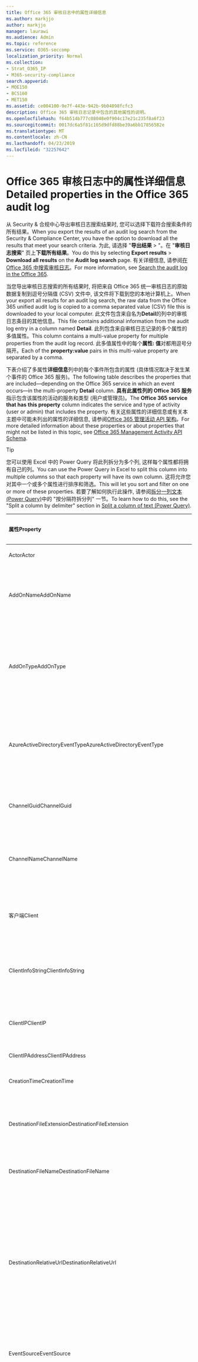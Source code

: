 ```yaml
---
title: Office 365 审核日志中的属性详细信息
ms.author: markjjo
author: markjjo
manager: laurawi
ms.audience: Admin
ms.topic: reference
ms.service: O365-seccomp
localization_priority: Normal
ms.collection:
- Strat_O365_IP
- M365-security-compliance
search.appverid:
- MOE150
- BCS160
- MET150
ms.assetid: ce004100-9e7f-443e-942b-9b04098fcfc3
description: Office 365 审核日志记录中包含的其他属性的说明。
ms.openlocfilehash: f64b514b777c08048e0f904c17e21c235f8a6f23
ms.sourcegitcommit: 0017dc6a5f81c165d9dfd88be39a6bb17856582e
ms.translationtype: MT
ms.contentlocale: zh-CN
ms.lasthandoff: 04/23/2019
ms.locfileid: "32257642"
---
```

# <a name="detailed-properties-in-the-office-365-audit-log"></a><span data-ttu-id="9922e-103">Office 365 审核日志中的属性详细信息</span><span class="sxs-lookup"><span data-stu-id="9922e-103">Detailed properties in the Office 365 audit log</span></span>

<span data-ttu-id="9922e-104">从 Security & 合规中心导出审核日志搜索结果时, 您可以选择下载符合搜索条件的所有结果。</span><span class="sxs-lookup"><span data-stu-id="9922e-104">When you export the results of an audit log search from the Security & Compliance Center, you have the option to download all the results that meet your search criteria.</span></span> <span data-ttu-id="9922e-105">为此, 请选择 "**导出结果** \> "。在 "**审核日志搜索**" 页上**下载所有结果**。</span><span class="sxs-lookup"><span data-stu-id="9922e-105">You do this by selecting **Export results** \> **Download all results** on the **Audit log search** page.</span></span> <span data-ttu-id="9922e-106">有关详细信息, 请参阅[在 Office 365 中搜索审核日志](search-the-audit-log-in-security-and-compliance.md)。</span><span class="sxs-lookup"><span data-stu-id="9922e-106">For more information, see [Search the audit log in the Office 365](search-the-audit-log-in-security-and-compliance.md).</span></span>
  
 <span data-ttu-id="9922e-107">当您导出审核日志搜索的所有结果时, 将把来自 Office 365 统一审核日志的原始数据复制到逗号分隔值 (CSV) 文件中, 该文件将下载到您的本地计算机上。</span><span class="sxs-lookup"><span data-stu-id="9922e-107">When your export all results for an audit log search, the raw data from the Office 365 unified audit log is copied to a comma separated value (CSV) file this is downloaded to your local computer.</span></span> <span data-ttu-id="9922e-108">此文件包含来自名为**Detail**的列中的审核日志条目的其他信息。</span><span class="sxs-lookup"><span data-stu-id="9922e-108">This file contains additional information from the audit log entry in a column named **Detail**.</span></span> <span data-ttu-id="9922e-109">此列包含来自审核日志记录的多个属性的多值属性。</span><span class="sxs-lookup"><span data-stu-id="9922e-109">This column contains a multi-value property for multiple properties from the audit log record.</span></span> <span data-ttu-id="9922e-110">此多值属性中的每个**属性: 值**对都用逗号分隔开。</span><span class="sxs-lookup"><span data-stu-id="9922e-110">Each of the **property:value** pairs in this multi-value property are separated by a comma.</span></span> 
  
<span data-ttu-id="9922e-111">下表介绍了多属性**详细信息**列中的每个事件所包含的属性 (具体情况取决于发生某个事件的 Office 365 服务)。</span><span class="sxs-lookup"><span data-stu-id="9922e-111">The following table describes the properties that are included—depending on the Office 365 service in which an event occurs—in the multi-property **Detail** column.</span></span> <span data-ttu-id="9922e-112">**具有此属性列的 Office 365 服务**指示包含该属性的活动的服务和类型 (用户或管理员)。</span><span class="sxs-lookup"><span data-stu-id="9922e-112">The **Office 365 service that has this property** column indicates the service and type of activity (user or admin) that includes the property.</span></span> <span data-ttu-id="9922e-113">有关这些属性的详细信息或有关本主题中可能未列出的属性的详细信息, 请参阅[Office 365 管理活动 API 架构](https://go.microsoft.com/fwlink/p/?LinkId=717993)。</span><span class="sxs-lookup"><span data-stu-id="9922e-113">For more detailed information about these properties or about properties that might not be listed in this topic, see [Office 365 Management Activity API Schema](https://go.microsoft.com/fwlink/p/?LinkId=717993).</span></span>
  
> [!TIP]
> <span data-ttu-id="9922e-114">您可以使用 Excel 中的 Power Query 将此列拆分为多个列, 这样每个属性都将拥有自己的列。</span><span class="sxs-lookup"><span data-stu-id="9922e-114">You can use the Power Query in Excel to split this column into multiple columns so that each property will have its own column.</span></span> <span data-ttu-id="9922e-115">这将允许您对其中一个或多个属性进行排序和筛选。</span><span class="sxs-lookup"><span data-stu-id="9922e-115">This will let you sort and filter on one or more of these properties.</span></span> <span data-ttu-id="9922e-116">若要了解如何执行此操作, 请参阅[拆分一列文本 (Power Query)](https://support.office.com/article/5282d425-6dd0-46ca-95bf-8e0da9539662)中的 "按分隔符拆分列" 一节。</span><span class="sxs-lookup"><span data-stu-id="9922e-116">To learn how to do this, see the "Split a column by delimiter" section in [Split a column of text (Power Query)](https://support.office.com/article/5282d425-6dd0-46ca-95bf-8e0da9539662).</span></span> 
  
|<span data-ttu-id="9922e-117">**属性**</span><span class="sxs-lookup"><span data-stu-id="9922e-117">**Property**</span></span>|<span data-ttu-id="9922e-118">**说明**</span><span class="sxs-lookup"><span data-stu-id="9922e-118">**Description**</span></span>|<span data-ttu-id="9922e-119">**具有此属性的 Office 365 服务**</span><span class="sxs-lookup"><span data-stu-id="9922e-119">**Office 365 service that has this property**</span></span>|
|:-----|:-----|:-----|
|<span data-ttu-id="9922e-120">Actor</span><span class="sxs-lookup"><span data-stu-id="9922e-120">Actor</span></span>|<span data-ttu-id="9922e-121">执行操作的用户或服务帐户。</span><span class="sxs-lookup"><span data-stu-id="9922e-121">The user or service account that performed the action.</span></span>|<span data-ttu-id="9922e-122">Azure Active Directory</span><span class="sxs-lookup"><span data-stu-id="9922e-122">Azure Active Directory</span></span>|
|<span data-ttu-id="9922e-123">AddOnName</span><span class="sxs-lookup"><span data-stu-id="9922e-123">AddOnName</span></span>|<span data-ttu-id="9922e-124">在团队中添加、删除或更新的加载项的名称。</span><span class="sxs-lookup"><span data-stu-id="9922e-124">The name of an add-on that was added, removed, or updated in a team.</span></span> <span data-ttu-id="9922e-125">Microsoft 团队中的加载项类型为 bot、连接器或选项卡。</span><span class="sxs-lookup"><span data-stu-id="9922e-125">The type of add-ons in Microsoft Teams are a bot, a connector, or a tab.</span></span>|<span data-ttu-id="9922e-126">Microsoft Teams</span><span class="sxs-lookup"><span data-stu-id="9922e-126">Microsoft Teams</span></span>|
|<span data-ttu-id="9922e-127">AddOnType</span><span class="sxs-lookup"><span data-stu-id="9922e-127">AddOnType</span></span>|<span data-ttu-id="9922e-128">在团队中添加、删除或更新的加载项的类型。</span><span class="sxs-lookup"><span data-stu-id="9922e-128">The type of an add-on that was added, removed, or updated in a team.</span></span> <span data-ttu-id="9922e-129">以下值指示加载项的类型。</span><span class="sxs-lookup"><span data-stu-id="9922e-129">The following values indicate the type of add-on.</span></span>  <br/> <span data-ttu-id="9922e-130">**1** -表示机器人。</span><span class="sxs-lookup"><span data-stu-id="9922e-130">**1** - Indicates a bot.</span></span><br/> <span data-ttu-id="9922e-131">**2** -指示连接器。</span><span class="sxs-lookup"><span data-stu-id="9922e-131">**2** - Indicates a connector.</span></span><br/> <span data-ttu-id="9922e-132">**3** -指示一个选项卡。</span><span class="sxs-lookup"><span data-stu-id="9922e-132">**3** - Indicates a tab.</span></span>|<span data-ttu-id="9922e-133">Microsoft Teams</span><span class="sxs-lookup"><span data-stu-id="9922e-133">Microsoft Teams</span></span>|
|<span data-ttu-id="9922e-134">AzureActiveDirectoryEventType</span><span class="sxs-lookup"><span data-stu-id="9922e-134">AzureActiveDirectoryEventType</span></span>|<span data-ttu-id="9922e-135">Azure Active Directory 事件的类型。</span><span class="sxs-lookup"><span data-stu-id="9922e-135">The type of Azure Active Directory event.</span></span> <span data-ttu-id="9922e-136">以下值指示事件的类型。</span><span class="sxs-lookup"><span data-stu-id="9922e-136">The following values indicate the type of event.</span></span>  <br/> <span data-ttu-id="9922e-137">**0** -指示帐户登录事件。</span><span class="sxs-lookup"><span data-stu-id="9922e-137">**0** - Indicates an account login event.</span></span><br/> <span data-ttu-id="9922e-138">**1** -指示 Azure 应用程序安全事件。</span><span class="sxs-lookup"><span data-stu-id="9922e-138">**1** - Indicates an Azure application security event.</span></span>|<span data-ttu-id="9922e-139">Azure Active Directory</span><span class="sxs-lookup"><span data-stu-id="9922e-139">Azure Active Directory</span></span>|
|<span data-ttu-id="9922e-140">ChannelGuid</span><span class="sxs-lookup"><span data-stu-id="9922e-140">ChannelGuid</span></span>|<span data-ttu-id="9922e-141">Microsoft 团队频道的 ID。</span><span class="sxs-lookup"><span data-stu-id="9922e-141">The ID of a Microsoft Teams channel.</span></span> <span data-ttu-id="9922e-142">通道所在的团队由**TeamName**和**TeamGuid**属性标识。</span><span class="sxs-lookup"><span data-stu-id="9922e-142">The team that the channel is located in is identified by the **TeamName** and **TeamGuid** properties.</span></span>|<span data-ttu-id="9922e-143">Microsoft Teams</span><span class="sxs-lookup"><span data-stu-id="9922e-143">Microsoft Teams</span></span>|
|<span data-ttu-id="9922e-144">ChannelName</span><span class="sxs-lookup"><span data-stu-id="9922e-144">ChannelName</span></span>|<span data-ttu-id="9922e-145">Microsoft 团队频道的名称。</span><span class="sxs-lookup"><span data-stu-id="9922e-145">The name of a Microsoft Teams channel.</span></span> <span data-ttu-id="9922e-146">通道所在的团队由**TeamName**和**TeamGuid**属性标识。</span><span class="sxs-lookup"><span data-stu-id="9922e-146">The team that the channel is located in is identified by the **TeamName** and **TeamGuid** properties.</span></span>|<span data-ttu-id="9922e-147">Microsoft Teams</span><span class="sxs-lookup"><span data-stu-id="9922e-147">Microsoft Teams</span></span>|
|<span data-ttu-id="9922e-148">客户端</span><span class="sxs-lookup"><span data-stu-id="9922e-148">Client</span></span>|<span data-ttu-id="9922e-149">用于登录事件的客户端设备、设备 OS 和设备浏览器 (例如, Nokia Lumia 920;Windows Phone 8;IE 移动 11)。</span><span class="sxs-lookup"><span data-stu-id="9922e-149">The client device, the device OS, and the device browser used for the login event (for example, Nokia Lumia 920; Windows Phone 8; IE Mobile 11).</span></span>|<span data-ttu-id="9922e-150">Azure Active Directory</span><span class="sxs-lookup"><span data-stu-id="9922e-150">Azure Active Directory</span></span>|
|<span data-ttu-id="9922e-151">ClientInfoString</span><span class="sxs-lookup"><span data-stu-id="9922e-151">ClientInfoString</span></span>|<span data-ttu-id="9922e-152">有关用于执行此操作的电子邮件客户端的信息, 例如浏览器版本、Outlook 版本和移动设备信息</span><span class="sxs-lookup"><span data-stu-id="9922e-152">Information about the email client that was used to perform the operation, such as a browser version, Outlook version, and mobile device information</span></span>|<span data-ttu-id="9922e-153">Exchange (邮箱活动)</span><span class="sxs-lookup"><span data-stu-id="9922e-153">Exchange (mailbox activity)</span></span>|
|<span data-ttu-id="9922e-154">ClientIP</span><span class="sxs-lookup"><span data-stu-id="9922e-154">ClientIP</span></span>|<span data-ttu-id="9922e-155">记录活动时使用的设备的 IP 地址。</span><span class="sxs-lookup"><span data-stu-id="9922e-155">The IP address of the device that was used when the activity was logged.</span></span> <span data-ttu-id="9922e-156">IP 地址显示为 IPv4 或 IPv6 地址格式。</span><span class="sxs-lookup"><span data-stu-id="9922e-156">The IP address is displayed in either an IPv4 or IPv6 address format.</span></span>|<span data-ttu-id="9922e-157">Exchange 和 Azure Active Directory</span><span class="sxs-lookup"><span data-stu-id="9922e-157">Exchange and Azure Active Directory</span></span>|
|<span data-ttu-id="9922e-158">ClientIPAddress</span><span class="sxs-lookup"><span data-stu-id="9922e-158">ClientIPAddress</span></span>|<span data-ttu-id="9922e-159">与 ClientIP 相同。</span><span class="sxs-lookup"><span data-stu-id="9922e-159">Same as ClientIP.</span></span>|<span data-ttu-id="9922e-160">SharePoint</span><span class="sxs-lookup"><span data-stu-id="9922e-160">SharePoint</span></span>|
|<span data-ttu-id="9922e-161">CreationTime</span><span class="sxs-lookup"><span data-stu-id="9922e-161">CreationTime</span></span>|<span data-ttu-id="9922e-162">用户执行活动时的协调世界时 (UTC) 日期和时间。</span><span class="sxs-lookup"><span data-stu-id="9922e-162">The date and time in Coordinated Universal Time (UTC) when the user performed the activity.</span></span>|<span data-ttu-id="9922e-163">全部</span><span class="sxs-lookup"><span data-stu-id="9922e-163">All</span></span>|
|<span data-ttu-id="9922e-164">DestinationFileExtension</span><span class="sxs-lookup"><span data-stu-id="9922e-164">DestinationFileExtension</span></span>|<span data-ttu-id="9922e-165">复制或移动的文件的文件扩展名。</span><span class="sxs-lookup"><span data-stu-id="9922e-165">The file extension of a file that is copied or moved.</span></span> <span data-ttu-id="9922e-166">仅对 FileCopied 和 FileMoved 用户活动显示此属性。</span><span class="sxs-lookup"><span data-stu-id="9922e-166">This property is displayed only for the FileCopied and FileMoved user activities.</span></span>|<span data-ttu-id="9922e-167">SharePoint</span><span class="sxs-lookup"><span data-stu-id="9922e-167">SharePoint</span></span>|
|<span data-ttu-id="9922e-168">DestinationFileName</span><span class="sxs-lookup"><span data-stu-id="9922e-168">DestinationFileName</span></span>|<span data-ttu-id="9922e-169">复制或移动文件的名称。</span><span class="sxs-lookup"><span data-stu-id="9922e-169">The name of the file is copied or moved.</span></span> <span data-ttu-id="9922e-170">仅对 FileCopied 和 FileMoved 操作显示此属性。</span><span class="sxs-lookup"><span data-stu-id="9922e-170">This property is displayed only for the FileCopied and FileMoved actions.</span></span>|<span data-ttu-id="9922e-171">SharePoint</span><span class="sxs-lookup"><span data-stu-id="9922e-171">SharePoint</span></span>|
|<span data-ttu-id="9922e-172">DestinationRelativeUrl</span><span class="sxs-lookup"><span data-stu-id="9922e-172">DestinationRelativeUrl</span></span>|<span data-ttu-id="9922e-173">在其中复制或移动文件的目标文件夹的 URL。</span><span class="sxs-lookup"><span data-stu-id="9922e-173">The URL of the destination folder where a file is copied or moved.</span></span> <span data-ttu-id="9922e-174">**SiteURL**、 **DestinationRelativeURL**和**destinationfilename 所**属性的值的组合与**ObjectID**属性的值相同, 后者是复制的文件的完整路径的名称。</span><span class="sxs-lookup"><span data-stu-id="9922e-174">The combination of the values for the **SiteURL**, the **DestinationRelativeURL**, and the **DestinationFileName** properties is the same as the value for the **ObjectID** property, which is the full path name for the file that was copied.</span></span> <span data-ttu-id="9922e-175">仅对 FileCopied 和 FileMoved 用户活动显示此属性。</span><span class="sxs-lookup"><span data-stu-id="9922e-175">This property is displayed only for the FileCopied and FileMoved user activities.</span></span>|<span data-ttu-id="9922e-176">SharePoint</span><span class="sxs-lookup"><span data-stu-id="9922e-176">SharePoint</span></span>|
|<span data-ttu-id="9922e-177">EventSource</span><span class="sxs-lookup"><span data-stu-id="9922e-177">EventSource</span></span>|<span data-ttu-id="9922e-178">识别在 SharePoint 中发生的事件。</span><span class="sxs-lookup"><span data-stu-id="9922e-178">Identifies that an event occurred in SharePoint.</span></span> <span data-ttu-id="9922e-179">可能的值为**SharePoint**和**ObjectModel**。</span><span class="sxs-lookup"><span data-stu-id="9922e-179">Possible values are **SharePoint** and **ObjectModel**.</span></span>|<span data-ttu-id="9922e-180">SharePoint</span><span class="sxs-lookup"><span data-stu-id="9922e-180">SharePoint</span></span>|
|<span data-ttu-id="9922e-181">ExternalAccess</span><span class="sxs-lookup"><span data-stu-id="9922e-181">ExternalAccess</span></span>|<span data-ttu-id="9922e-182">对于 Exchange 管理员活动, 指定是由组织中的用户、Microsoft 数据中心人员或数据中心服务帐户还是由委派的管理员运行 cmdlet。</span><span class="sxs-lookup"><span data-stu-id="9922e-182">For Exchange admin activity, specifies whether the cmdlet was run by a user in your organization, by Microsoft datacenter personnel or a datacenter service account, or by a delegated administrator.</span></span> <span data-ttu-id="9922e-183">值 **False** 表示 cmdlet 由组织中的某人运行。</span><span class="sxs-lookup"><span data-stu-id="9922e-183">The value **False** indicates that the cmdlet was run by someone in your organization.</span></span> <span data-ttu-id="9922e-184">值 **True** 表示 cmdlet 由数据中心人员、数据中心服务帐户或委托的管理员运行。</span><span class="sxs-lookup"><span data-stu-id="9922e-184">The value **True** indicates that the cmdlet was run by datacenter personnel, a datacenter service account, or a delegated administrator.</span></span>  <br/> <span data-ttu-id="9922e-185">对于 "Exchange 邮箱活动", 指定是否由组织外部的用户访问邮箱。</span><span class="sxs-lookup"><span data-stu-id="9922e-185">For Exchange mailbox activity, specifies whether a mailbox was accessed by a user outside your organization.</span></span>|<span data-ttu-id="9922e-186">Exchange</span><span class="sxs-lookup"><span data-stu-id="9922e-186">Exchange</span></span>|
|<span data-ttu-id="9922e-187">ExtendedProperties</span><span class="sxs-lookup"><span data-stu-id="9922e-187">ExtendedProperties</span></span>|<span data-ttu-id="9922e-188">Azure Active Directory 事件的扩展属性。</span><span class="sxs-lookup"><span data-stu-id="9922e-188">The extended properties for an the Azure Active Directory event.</span></span>|<span data-ttu-id="9922e-189">Azure Active Directory</span><span class="sxs-lookup"><span data-stu-id="9922e-189">Azure Active Directory</span></span>|
|<span data-ttu-id="9922e-190">ID</span><span class="sxs-lookup"><span data-stu-id="9922e-190">ID</span></span>|<span data-ttu-id="9922e-191">报告条目的 ID。</span><span class="sxs-lookup"><span data-stu-id="9922e-191">The ID of the report entry.</span></span> <span data-ttu-id="9922e-192">ID 唯一标识报告条目。</span><span class="sxs-lookup"><span data-stu-id="9922e-192">The ID uniquely identifies the report entry.</span></span>|<span data-ttu-id="9922e-193">全部</span><span class="sxs-lookup"><span data-stu-id="9922e-193">All</span></span>|
|<span data-ttu-id="9922e-194">InternalLogonType</span><span class="sxs-lookup"><span data-stu-id="9922e-194">InternalLogonType</span></span>|<span data-ttu-id="9922e-195">仅供内部使用。</span><span class="sxs-lookup"><span data-stu-id="9922e-195">Reserved for internal use.</span></span>|<span data-ttu-id="9922e-196">Exchange (邮箱活动)</span><span class="sxs-lookup"><span data-stu-id="9922e-196">Exchange (mailbox activity)</span></span>|
|<span data-ttu-id="9922e-197">ItemType</span><span class="sxs-lookup"><span data-stu-id="9922e-197">ItemType</span></span>|<span data-ttu-id="9922e-198">访问或修改的对象类型。</span><span class="sxs-lookup"><span data-stu-id="9922e-198">The type of object that was accessed or modified.</span></span> <span data-ttu-id="9922e-199">可能的值包括**文件**、**文件夹**、 **Web**、**网站**、**租户**和**DocumentLibrary**。</span><span class="sxs-lookup"><span data-stu-id="9922e-199">Possible values include **File**, **Folder**, **Web**, **Site**, **Tenant**, and **DocumentLibrary**.</span></span>|<span data-ttu-id="9922e-200">SharePoint</span><span class="sxs-lookup"><span data-stu-id="9922e-200">SharePoint</span></span>|
|<span data-ttu-id="9922e-201">LoginStatus</span><span class="sxs-lookup"><span data-stu-id="9922e-201">LoginStatus</span></span>|<span data-ttu-id="9922e-202">标识可能已发生的登录失败。</span><span class="sxs-lookup"><span data-stu-id="9922e-202">Identifies login failures that might have occurred.</span></span>|<span data-ttu-id="9922e-203">Azure Active Directory</span><span class="sxs-lookup"><span data-stu-id="9922e-203">Azure Active Directory</span></span>|
|<span data-ttu-id="9922e-204">LogonType</span><span class="sxs-lookup"><span data-stu-id="9922e-204">LogonType</span></span>|<span data-ttu-id="9922e-205">邮箱访问的类型。</span><span class="sxs-lookup"><span data-stu-id="9922e-205">The type of mailbox access.</span></span> <span data-ttu-id="9922e-206">以下值指示访问邮箱的用户的类型。</span><span class="sxs-lookup"><span data-stu-id="9922e-206">The following values indicate the type of user who accessed the mailbox.</span></span>  <br/><br/> <span data-ttu-id="9922e-207">**0** -指示邮箱所有者。</span><span class="sxs-lookup"><span data-stu-id="9922e-207">**0** - Indicates a mailbox owner.</span></span><br/> <span data-ttu-id="9922e-208">**1** -指示管理员。</span><span class="sxs-lookup"><span data-stu-id="9922e-208">**1** - Indicates an administrator.</span></span><br/> <span data-ttu-id="9922e-209">**2** -指示一个代理。</span><span class="sxs-lookup"><span data-stu-id="9922e-209">**2** - Indicates a delegate.</span></span> <br/><span data-ttu-id="9922e-210">**3** -指示 Microsoft 数据中心中的传输服务。</span><span class="sxs-lookup"><span data-stu-id="9922e-210">**3** - Indicates the transport service in the Microsoft datacenter.</span></span><br/> <span data-ttu-id="9922e-211">**4** -表示 Microsoft 数据中心中的服务帐户。</span><span class="sxs-lookup"><span data-stu-id="9922e-211">**4** - Indicates a   service account in the Microsoft datacenter.</span></span> <br/><span data-ttu-id="9922e-212">**6** -表示委派管理员。</span><span class="sxs-lookup"><span data-stu-id="9922e-212">**6** - Indicates a delegated administrator.</span></span>|<span data-ttu-id="9922e-213">Exchange (邮箱活动)</span><span class="sxs-lookup"><span data-stu-id="9922e-213">Exchange (mailbox activity)</span></span>|
|<span data-ttu-id="9922e-214">MailboxGuid</span><span class="sxs-lookup"><span data-stu-id="9922e-214">MailboxGuid</span></span>|<span data-ttu-id="9922e-215">访问邮箱的 Exchange GUID。</span><span class="sxs-lookup"><span data-stu-id="9922e-215">The Exchange GUID of the mailbox that was accessed.</span></span>|<span data-ttu-id="9922e-216">Exchange (邮箱活动)</span><span class="sxs-lookup"><span data-stu-id="9922e-216">Exchange (mailbox activity)</span></span>|
|<span data-ttu-id="9922e-217">MailboxOwnerUPN</span><span class="sxs-lookup"><span data-stu-id="9922e-217">MailboxOwnerUPN</span></span>|<span data-ttu-id="9922e-218">拥有已访问邮箱的人员的电子邮件地址。</span><span class="sxs-lookup"><span data-stu-id="9922e-218">The email address of the person who owns the mailbox that was accessed.</span></span>|<span data-ttu-id="9922e-219">Exchange (邮箱活动)</span><span class="sxs-lookup"><span data-stu-id="9922e-219">Exchange (mailbox activity)</span></span>|
|<span data-ttu-id="9922e-220">Members</span><span class="sxs-lookup"><span data-stu-id="9922e-220">Members</span></span>|<span data-ttu-id="9922e-221">列出已在团队中添加或删除的用户。</span><span class="sxs-lookup"><span data-stu-id="9922e-221">Lists the users that have been added or removed from a team.</span></span> <span data-ttu-id="9922e-222">以下值表示分配给用户的角色类型。</span><span class="sxs-lookup"><span data-stu-id="9922e-222">The following values indicate the Role type assigned to the user.</span></span>  <br/><br/> <span data-ttu-id="9922e-223">**1** -指示所有者角色。</span><span class="sxs-lookup"><span data-stu-id="9922e-223">**1** - Indicates  the Owner role.</span></span><br/> <span data-ttu-id="9922e-224">**2** -指示成员角色。</span><span class="sxs-lookup"><span data-stu-id="9922e-224">**2** - Indicates the Member role.</span></span><br/> <span data-ttu-id="9922e-225">**3** -指示来宾角色。</span><span class="sxs-lookup"><span data-stu-id="9922e-225">**3** - Indicates the Guest role.</span></span> <br/><br/><span data-ttu-id="9922e-226">Members 属性还包括您的组织的名称和成员的电子邮件地址。</span><span class="sxs-lookup"><span data-stu-id="9922e-226">The Members property also includes the name of your organization, and the member's email address.</span></span>|<span data-ttu-id="9922e-227">Microsoft Teams</span><span class="sxs-lookup"><span data-stu-id="9922e-227">Microsoft Teams</span></span>|
|<span data-ttu-id="9922e-228">ModifiedProperties (Name、NewValue、OldValue)</span><span class="sxs-lookup"><span data-stu-id="9922e-228">ModifiedProperties (Name, NewValue, OldValue)</span></span>|<span data-ttu-id="9922e-229">属性包含在管理员事件中，例如将用户添加为网站或网站集管理组的成员。</span><span class="sxs-lookup"><span data-stu-id="9922e-229">The property is included for admin events, such as adding a user as a member of a site or a site collection admin group.</span></span> <span data-ttu-id="9922e-230">该属性包括已修改的属性的名称 (例如, 网站管理员组) 已修改属性的新值 (如添加为网站管理员的用户, 以及已修改对象的以前的值)。</span><span class="sxs-lookup"><span data-stu-id="9922e-230">The property includes the name of the property that was modified (for example, the Site Admin group) the new value of the modified property (such the user who was added as a site admin, and the previous value of the modified object.</span></span>|<span data-ttu-id="9922e-231">全部 (管理活动)</span><span class="sxs-lookup"><span data-stu-id="9922e-231">All (admin activity)</span></span>|
|<span data-ttu-id="9922e-232">ObjectID</span><span class="sxs-lookup"><span data-stu-id="9922e-232">ObjectID</span></span>|<span data-ttu-id="9922e-233">对于 Exchange 管理员审核日志，通过 cmdlet 修改的对象的名称。</span><span class="sxs-lookup"><span data-stu-id="9922e-233">For Exchange admin audit logging, the name of the object that was modified by the cmdlet.</span></span>  <br/> <span data-ttu-id="9922e-234">对于 SharePoint 活动, 是由用户访问的文件或文件夹的完整 URL 路径名称。</span><span class="sxs-lookup"><span data-stu-id="9922e-234">For SharePoint activity, the full URL path name of the file or folder accessed by a user.</span></span>  <br/> <span data-ttu-id="9922e-235">对于 Azure AD 活动, 为已修改的用户帐户的名称。</span><span class="sxs-lookup"><span data-stu-id="9922e-235">For Azure AD activity, the name of the user account that was modified.</span></span>|<span data-ttu-id="9922e-236">全部</span><span class="sxs-lookup"><span data-stu-id="9922e-236">All</span></span>|
|<span data-ttu-id="9922e-237">Operation</span><span class="sxs-lookup"><span data-stu-id="9922e-237">Operation</span></span>|<span data-ttu-id="9922e-238">用户或管理员活动的名称。</span><span class="sxs-lookup"><span data-stu-id="9922e-238">The name of the user or admin activity.</span></span> <span data-ttu-id="9922e-239">此属性的值对应于在 "**活动**" 下拉列表中选择的值。</span><span class="sxs-lookup"><span data-stu-id="9922e-239">The value of this property corresponds to the value that was selected in the **Activities** drop down list.</span></span> <span data-ttu-id="9922e-240">如果选择了 "**显示所有活动的结果**", 则报告将包含所有服务的所有用户和管理员活动的条目。</span><span class="sxs-lookup"><span data-stu-id="9922e-240">If **Show results for all activities** was selected, the report will included entries for all user and admin activities for all services.</span></span> <span data-ttu-id="9922e-241">有关在 office 365 审核日志中记录的操作/活动的说明, 请参阅在[office 365 中搜索审核日志](search-the-audit-log-in-security-and-compliance.md)中的**审核的活动**选项卡。</span><span class="sxs-lookup"><span data-stu-id="9922e-241">For a description of the operations/activities that are logged in the Office 365 audit log, see the **Audited activities** tab in [Search the audit log in the Office 365](search-the-audit-log-in-security-and-compliance.md).</span></span>  <br/> <span data-ttu-id="9922e-242">对于 Exchange 管理员活动，此属性标识已运行的 cmdlet 名称。</span><span class="sxs-lookup"><span data-stu-id="9922e-242">For Exchange admin activity, this property identifies the name of the cmdlet that was run.</span></span>|<span data-ttu-id="9922e-243">全部</span><span class="sxs-lookup"><span data-stu-id="9922e-243">All</span></span>|
|<span data-ttu-id="9922e-244">OrganizationID</span><span class="sxs-lookup"><span data-stu-id="9922e-244">OrganizationID</span></span>|<span data-ttu-id="9922e-245">Office 365 组织的 GUID。</span><span class="sxs-lookup"><span data-stu-id="9922e-245">The GUID for your Office 365 organization.</span></span>|<span data-ttu-id="9922e-246">全部</span><span class="sxs-lookup"><span data-stu-id="9922e-246">All</span></span>|
|<span data-ttu-id="9922e-247">Path</span><span class="sxs-lookup"><span data-stu-id="9922e-247">Path</span></span>|<span data-ttu-id="9922e-248">访问的邮件所在的邮箱文件夹的名称。</span><span class="sxs-lookup"><span data-stu-id="9922e-248">The name of the mailbox folder where the message that was accessed is located.</span></span> <span data-ttu-id="9922e-249">此属性还标识在其中创建或复制/移动邮件的文件夹。</span><span class="sxs-lookup"><span data-stu-id="9922e-249">This property also identifies the folder a where a message is created in or copied/moved to.</span></span>|<span data-ttu-id="9922e-250">Exchange (邮箱活动)</span><span class="sxs-lookup"><span data-stu-id="9922e-250">Exchange (mailbox activity)</span></span>|
|<span data-ttu-id="9922e-251">参数</span><span class="sxs-lookup"><span data-stu-id="9922e-251">Parameters</span></span>|<span data-ttu-id="9922e-252">对于 Exchange 管理员活动, 与在 Operation 属性中标识的 cmdlet 一起使用的所有参数的名称和值。</span><span class="sxs-lookup"><span data-stu-id="9922e-252">For Exchange admin activity, the name and value for all parameters that were used with the cmdlet that is identified in the Operation property.</span></span>|<span data-ttu-id="9922e-253">Exchange (管理员活动)</span><span class="sxs-lookup"><span data-stu-id="9922e-253">Exchange (admin activity)</span></span>|
|<span data-ttu-id="9922e-254">RecordType</span><span class="sxs-lookup"><span data-stu-id="9922e-254">RecordType</span></span>|<span data-ttu-id="9922e-255">记录指示的操作类型。</span><span class="sxs-lookup"><span data-stu-id="9922e-255">The type of operation indicated by the record.</span></span> <span data-ttu-id="9922e-256">以下值指示记录类型。</span><span class="sxs-lookup"><span data-stu-id="9922e-256">The following values indicate the record type.</span></span>  <br/><br/> <span data-ttu-id="9922e-257">**1** -指示 Exchange 管理员审核日志中的记录。</span><span class="sxs-lookup"><span data-stu-id="9922e-257">**1** - Indicates a record from the  Exchange  admin audit log.</span></span> <br/><span data-ttu-id="9922e-258">**2** -指示对 singled 邮箱项目执行的操作的 Exchange 邮箱审核日志中的记录。</span><span class="sxs-lookup"><span data-stu-id="9922e-258">**2** - Indicates a record from the  Exchange  mailbox audit log for an operation performed on a singled mailbox item.</span></span> <br/><span data-ttu-id="9922e-259">**3** -还指示 Exchange 邮箱审核日志中的记录。</span><span class="sxs-lookup"><span data-stu-id="9922e-259">**3** - Also indicates a record from the  Exchange  mailbox audit log.</span></span> <span data-ttu-id="9922e-260">此记录类型指示对源邮箱中的多个项目执行的操作 (例如, 将多个项目移动到 "已删除邮件" 文件夹或永久删除多个项目)。</span><span class="sxs-lookup"><span data-stu-id="9922e-260">This record type indicates the operation was performed on multiple items in the source mailbox (such as moving multiple items to the Deleted Items folder or permanently deleting multiple items).</span></span> <br/><span data-ttu-id="9922e-261">**4** -指示 SharePoint 中的网站管理员操作, 例如管理员或用户分配对网站的权限。</span><span class="sxs-lookup"><span data-stu-id="9922e-261">**4** - Indicates a site admin operation in SharePoint, such as an administrator or user assigning permissions to a site.</span></span> <br/><span data-ttu-id="9922e-262">**6** -指示 SharePoint 中与文件或文件夹相关的操作, 例如用户查看或修改文件。</span><span class="sxs-lookup"><span data-stu-id="9922e-262">**6** - Indicates a file or folder-related operation in SharePoint, such as a user viewing or modifying a file.</span></span> <br/><span data-ttu-id="9922e-263">**8** -指示在 Azure Active Directory 中执行的管理员操作。</span><span class="sxs-lookup"><span data-stu-id="9922e-263">**8** - Indicates an admin operation performed in Azure Active Directory.</span></span> <br/><span data-ttu-id="9922e-264">**9** -指示 Azure Active Directory 中的 OrgId 登录事件。</span><span class="sxs-lookup"><span data-stu-id="9922e-264">**9** - Indicates  OrgId logon events in Azure Active Directory.</span></span> <span data-ttu-id="9922e-265">此记录类型已被弃用。</span><span class="sxs-lookup"><span data-stu-id="9922e-265">This record type is being deprecated.</span></span> <br/><span data-ttu-id="9922e-266">**10** -指示由 Microsoft 人员在数据中心执行的安全 cmdlet 事件。</span><span class="sxs-lookup"><span data-stu-id="9922e-266">**10** - Indicates security cmdlet events that were performed by Microsoft personnel in the data center.</span></span> <br/><span data-ttu-id="9922e-267">**11** -指示 SharePoint 中的数据丢失保护 (DLP) 事件。</span><span class="sxs-lookup"><span data-stu-id="9922e-267">**11** - Indicates Data loss protection (DLP) events in SharePoint.</span></span><br/> <span data-ttu-id="9922e-268">**12** -指示 Sway 事件。</span><span class="sxs-lookup"><span data-stu-id="9922e-268">**12** - Indicates Sway events.</span></span> <br/><span data-ttu-id="9922e-269">**13** -当使用统一的 DLP 策略进行配置时, 指示 Exchange 中的 DLP 事件。</span><span class="sxs-lookup"><span data-stu-id="9922e-269">**13** - Indicates DLP events in Exchange, when configured with a unified a DLP policy.</span></span> <span data-ttu-id="9922e-270">不支持基于 Exchange 邮件流规则 (也称为传输规则) 的 DLP 事件。</span><span class="sxs-lookup"><span data-stu-id="9922e-270">DLP events based on Exchange mail flow rules (also known as transport rules) aren't supported.</span></span><br><span data-ttu-id="9922e-271">**14** -指示 SharePoint 中的共享事件。</span><span class="sxs-lookup"><span data-stu-id="9922e-271">**14** - Indicates sharing events in SharePoint.</span></span><br/> <span data-ttu-id="9922e-272">**15** -指示 Azure Active Directory 中的安全令牌服务 (STS) 登录事件。</span><span class="sxs-lookup"><span data-stu-id="9922e-272">**15** - Indicates Secure Token Service (STS) logon events in Azure Active Directory.</span></span> <br/><span data-ttu-id="9922e-273">**18** -表示安全 & 合规中心事件。</span><span class="sxs-lookup"><span data-stu-id="9922e-273">**18** - Indicates Security & Compliance Center events.</span></span> <br/><span data-ttu-id="9922e-274">**20** -指示 Power BI 事件。</span><span class="sxs-lookup"><span data-stu-id="9922e-274">**20** - Indicates Power BI events.</span></span> <br/><span data-ttu-id="9922e-275">**21**-指示 Dynamics 365 事件。</span><span class="sxs-lookup"><span data-stu-id="9922e-275">**21**- Indicates Dynamics 365 events.</span></span><br/><span data-ttu-id="9922e-276">**22** -指示 Yammer 事件。</span><span class="sxs-lookup"><span data-stu-id="9922e-276">**22** - Indicates Yammer events.</span></span> <br/><span data-ttu-id="9922e-277">**23** -指示 Skype for business 事件。</span><span class="sxs-lookup"><span data-stu-id="9922e-277">**23** - Indicates Skype for Business events.</span></span> <br/><span data-ttu-id="9922e-278">**24** -指示电子数据展示事件。</span><span class="sxs-lookup"><span data-stu-id="9922e-278">**24** - Indicates eDiscovery events.</span></span> <span data-ttu-id="9922e-279">此记录类型指示在安全与合规中心中运行内容搜索和管理电子数据展示事例所执行的活动。</span><span class="sxs-lookup"><span data-stu-id="9922e-279">This record type indicates activities that were performed by running content searches and managing eDiscovery cases in the security and compliance center.</span></span> <span data-ttu-id="9922e-280">有关详细信息, 请参阅[在 Office 365 审核日志中搜索电子数据展示活动](search-for-ediscovery-activities-in-the-audit-log.md)。</span><span class="sxs-lookup"><span data-stu-id="9922e-280">For more information, see [Search for eDiscovery activities in the Office 365 audit log](search-for-ediscovery-activities-in-the-audit-log.md).</span></span><br/><span data-ttu-id="9922e-281">**25、26或 27** -表示 Microsoft 团队活动。</span><span class="sxs-lookup"><span data-stu-id="9922e-281">**25, 26, or 27** - Indicates Microsoft Teams events.</span></span> <br/><span data-ttu-id="9922e-282">**28** -指示来自 Exchange Online Protection 和 Office 365 高级威胁防护事件的网络钓鱼和恶意软件事件。</span><span class="sxs-lookup"><span data-stu-id="9922e-282">**28** - Indicates phishing and malware events from Exchange Online Protection and Office 365 Advanced Threat Protection events.</span></span><br/> <span data-ttu-id="9922e-283">**30** -指示 Microsoft Flow 事件。</span><span class="sxs-lookup"><span data-stu-id="9922e-283">**30** - Indicates Microsoft Flow events.</span></span><br/> <span data-ttu-id="9922e-284">**32** -指示 Microsoft Stream 事件。</span><span class="sxs-lookup"><span data-stu-id="9922e-284">**32** - Indicated Microsoft Stream events.</span></span><br/> <span data-ttu-id="9922e-285">**35** -指示 Microsoft 项目事件。</span><span class="sxs-lookup"><span data-stu-id="9922e-285">**35** - Indicates Microsoft Project events.</span></span> <br/> <span data-ttu-id="9922e-286">**36** -指示 SharePoint 列表事件。</span><span class="sxs-lookup"><span data-stu-id="9922e-286">**36** - Indicates SharePoint list events.</span></span><br/> <span data-ttu-id="9922e-287">**38** -指示与安全与合规中心中的保留策略和保留标记相关的事件。</span><span class="sxs-lookup"><span data-stu-id="9922e-287">**38** - Indicates events related to retention policies and retention labels in the security and compliance center.</span></span>  <br/><span data-ttu-id="9922e-288">**40** -指示安全性和合规性警报信号中产生的事件。</span><span class="sxs-lookup"><span data-stu-id="9922e-288">**40** - Indicates events that results from security and compliance alert signals.</span></span><br/> <span data-ttu-id="9922e-289">**41** -指示 Office 365 高级威胁防护中的安全链接时间段和阻止覆盖事件。</span><span class="sxs-lookup"><span data-stu-id="9922e-289">**41** - Indicates safe links time-of-block and block override events in Office 365 Advanced Threat Protection.</span></span><br/><span data-ttu-id="9922e-290">**44** -指示 Workplace Analytics 事件。</span><span class="sxs-lookup"><span data-stu-id="9922e-290">**44** - Indicates Workplace Analytics events.</span></span> <br/><span data-ttu-id="9922e-291">**45** -指示 PowerApps 应用程序事件。</span><span class="sxs-lookup"><span data-stu-id="9922e-291">**45** - Indicates PowerApps app events.</span></span> <br/> <span data-ttu-id="9922e-292">**47** -指示 SharePoint、OneDrive 和 Microsoft 团队中的文件的来自 Office 365 高级威胁防护的网络钓鱼和恶意软件事件。</span><span class="sxs-lookup"><span data-stu-id="9922e-292">**47** - Indicates phishing and malware events from Office 365 Advanced Threat Protection for files in SharePoint, OneDrive, and Microsoft Teams.</span></span>|<span data-ttu-id="9922e-293">全部</span><span class="sxs-lookup"><span data-stu-id="9922e-293">All</span></span>|
|<span data-ttu-id="9922e-294">ResultStatus</span><span class="sxs-lookup"><span data-stu-id="9922e-294">ResultStatus</span></span>|<span data-ttu-id="9922e-295">指示操作 (在**Operation**属性中指定) 是否成功。</span><span class="sxs-lookup"><span data-stu-id="9922e-295">Indicates whether the action (specified in the **Operation** property) was successful or not.</span></span>  <br/> <span data-ttu-id="9922e-296">对于 Exchange 管理员活动, 值可以为**True** (成功) 或**False** (失败)。</span><span class="sxs-lookup"><span data-stu-id="9922e-296">For Exchange admin activity, the value is either **True** (successful) or **False** (failed).</span></span>|<span data-ttu-id="9922e-297">全部</span><span class="sxs-lookup"><span data-stu-id="9922e-297">All</span></span>  <br/>|
|<span data-ttu-id="9922e-298">SecurityComplianceCenterEventType</span><span class="sxs-lookup"><span data-stu-id="9922e-298">SecurityComplianceCenterEventType</span></span>|<span data-ttu-id="9922e-299">指示活动是安全 & 合规中心事件。</span><span class="sxs-lookup"><span data-stu-id="9922e-299">Indicates that the activity was a Security & Compliance Center event.</span></span> <span data-ttu-id="9922e-300">所有 Security & 合规性中心活动的值都为此属性的值为**0** 。</span><span class="sxs-lookup"><span data-stu-id="9922e-300">All Security & Compliance Center activities will have a value of **0** for this property.</span></span>|<span data-ttu-id="9922e-301">安全与合规中心</span><span class="sxs-lookup"><span data-stu-id="9922e-301">Security & Compliance Center</span></span>|
|<span data-ttu-id="9922e-302">SharingType</span><span class="sxs-lookup"><span data-stu-id="9922e-302">SharingType</span></span>|<span data-ttu-id="9922e-303">分配给用户的共享权限类型, 该用户是与资源共享的。</span><span class="sxs-lookup"><span data-stu-id="9922e-303">The type of sharing permissions that was assigned to the user that the resource was shared with.</span></span> <span data-ttu-id="9922e-304">此用户在**UserSharedWith**属性中进行标识。</span><span class="sxs-lookup"><span data-stu-id="9922e-304">This user is identified in the **UserSharedWith** property.</span></span>|<span data-ttu-id="9922e-305">SharePoint</span><span class="sxs-lookup"><span data-stu-id="9922e-305">SharePoint</span></span>|
|<span data-ttu-id="9922e-306">Site</span><span class="sxs-lookup"><span data-stu-id="9922e-306">Site</span></span>|<span data-ttu-id="9922e-307">用户访问的文件或文件夹所在网站的 GUID。</span><span class="sxs-lookup"><span data-stu-id="9922e-307">The GUID of the site where the file or folder accessed by the user is located.</span></span>|<span data-ttu-id="9922e-308">SharePoint</span><span class="sxs-lookup"><span data-stu-id="9922e-308">SharePoint</span></span>|
|<span data-ttu-id="9922e-309">SiteUrl</span><span class="sxs-lookup"><span data-stu-id="9922e-309">SiteUrl</span></span>|<span data-ttu-id="9922e-310">用户访问的文件或文件夹所在网站的 URL。</span><span class="sxs-lookup"><span data-stu-id="9922e-310">The URL of the site where the file or folder accessed by the user is located.</span></span>|<span data-ttu-id="9922e-311">SharePoint</span><span class="sxs-lookup"><span data-stu-id="9922e-311">SharePoint</span></span>|
|<span data-ttu-id="9922e-312">SourceFileExtension</span><span class="sxs-lookup"><span data-stu-id="9922e-312">SourceFileExtension</span></span>|<span data-ttu-id="9922e-313">用户访问的文件的文件扩展名。</span><span class="sxs-lookup"><span data-stu-id="9922e-313">The file extension of the file that was accessed by the user.</span></span> <span data-ttu-id="9922e-314">如果访问对象是一个文件夹，则此属性为空。</span><span class="sxs-lookup"><span data-stu-id="9922e-314">This property is blank if the object that was accessed is a folder.</span></span>|<span data-ttu-id="9922e-315">SharePoint</span><span class="sxs-lookup"><span data-stu-id="9922e-315">SharePoint</span></span>|
|<span data-ttu-id="9922e-316">SourceFileName</span><span class="sxs-lookup"><span data-stu-id="9922e-316">SourceFileName</span></span>|<span data-ttu-id="9922e-317">用户访问的文件或文件夹名称。</span><span class="sxs-lookup"><span data-stu-id="9922e-317">The name of the file or folder accessed by the user.</span></span>|<span data-ttu-id="9922e-318">SharePoint</span><span class="sxs-lookup"><span data-stu-id="9922e-318">SharePoint</span></span>|
|<span data-ttu-id="9922e-319">SourceRelativeUrl</span><span class="sxs-lookup"><span data-stu-id="9922e-319">SourceRelativeUrl</span></span>|<span data-ttu-id="9922e-320">包含用户访问文件的文件夹的 URL。</span><span class="sxs-lookup"><span data-stu-id="9922e-320">The URL of the folder that contains the file accessed by the user.</span></span> <span data-ttu-id="9922e-321">**SiteURL**、 **SourceRelativeURL**和**SourceFileName**属性的值的组合与**ObjectID**属性的值相同, 后者是用户访问的文件的完整路径名称)。</span><span class="sxs-lookup"><span data-stu-id="9922e-321">The combination of the values for the **SiteURL**, the **SourceRelativeURL**, and the **SourceFileName** properties is the same as the value for the **ObjectID** property, which is the full path name for the file accessed by the user.</span></span>|<span data-ttu-id="9922e-322">SharePoint</span><span class="sxs-lookup"><span data-stu-id="9922e-322">SharePoint</span></span>|
|<span data-ttu-id="9922e-323">Subject</span><span class="sxs-lookup"><span data-stu-id="9922e-323">Subject</span></span>|<span data-ttu-id="9922e-324">访问的邮件的主题行。</span><span class="sxs-lookup"><span data-stu-id="9922e-324">The subject line of the message that was accessed.</span></span>|<span data-ttu-id="9922e-325">Exchange (邮箱活动)</span><span class="sxs-lookup"><span data-stu-id="9922e-325">Exchange (mailbox activity)</span></span>|
|<span data-ttu-id="9922e-326">TabType</span><span class="sxs-lookup"><span data-stu-id="9922e-326">TabType</span></span>| <span data-ttu-id="9922e-327">在团队中添加、删除或更新的选项卡的类型。</span><span class="sxs-lookup"><span data-stu-id="9922e-327">The type of tab added, removed, or updated in a team.</span></span> <span data-ttu-id="9922e-328">此属性的可能值为：</span><span class="sxs-lookup"><span data-stu-id="9922e-328">The possible values for this property are:</span></span>  <br/><br/> <span data-ttu-id="9922e-329">**Excelpin** -Excel 选项卡。</span><span class="sxs-lookup"><span data-stu-id="9922e-329">**Excelpin** - An Excel tab.</span></span>  <br/> <span data-ttu-id="9922e-330">**扩展**-所有第一方和第三方应用;如 Planner、VSTS 和表单。</span><span class="sxs-lookup"><span data-stu-id="9922e-330">**Extension** - All first-party and third-party apps; such as Planner, VSTS, and Forms.</span></span>  <br/> <span data-ttu-id="9922e-331">**备注**-OneNote 选项卡。</span><span class="sxs-lookup"><span data-stu-id="9922e-331">**Notes** - OneNote tab.</span></span>  <br/> <span data-ttu-id="9922e-332">**Pdfpin** -PDF 选项卡。</span><span class="sxs-lookup"><span data-stu-id="9922e-332">**Pdfpin** - A PDF tab.</span></span>  <br/> <span data-ttu-id="9922e-333">**powerbi** -一个 Powerbi 选项卡。</span><span class="sxs-lookup"><span data-stu-id="9922e-333">**Powerbi** - A PowerBI tab.</span></span>  <br/> <span data-ttu-id="9922e-334">**Powerpointpin** -一个 PowerPoint 选项卡。</span><span class="sxs-lookup"><span data-stu-id="9922e-334">**Powerpointpin** - A PowerPoint tab.</span></span>  <br/> <span data-ttu-id="9922e-335">**Sharepointfiles** -A SharePoint 选项卡。</span><span class="sxs-lookup"><span data-stu-id="9922e-335">**Sharepointfiles** - A SharePoint tab.</span></span>  <br/> <span data-ttu-id="9922e-336">**网页**-"固定的网站" 选项卡。</span><span class="sxs-lookup"><span data-stu-id="9922e-336">**Webpage** - A pinned website tab.</span></span>  <br/> <span data-ttu-id="9922e-337">**wiki-选项卡**-wiki 选项卡。</span><span class="sxs-lookup"><span data-stu-id="9922e-337">**Wiki-tab** - A wiki tab.</span></span>  <br/> <span data-ttu-id="9922e-338">**Wordpin** -一个 Word 选项卡。</span><span class="sxs-lookup"><span data-stu-id="9922e-338">**Wordpin** - A Word tab.</span></span>|<span data-ttu-id="9922e-339">Microsoft Teams</span><span class="sxs-lookup"><span data-stu-id="9922e-339">Microsoft Teams</span></span>|
|<span data-ttu-id="9922e-340">Target</span><span class="sxs-lookup"><span data-stu-id="9922e-340">Target</span></span>|<span data-ttu-id="9922e-341">对其执行操作 (在**操作**属性中标识) 的用户。</span><span class="sxs-lookup"><span data-stu-id="9922e-341">The user that the action (identified in the **Operation** property) was performed on.</span></span> <span data-ttu-id="9922e-342">例如, 如果将来宾用户添加到 SharePoint 或 Microsoft 团队, 则该用户将在此属性中列出。</span><span class="sxs-lookup"><span data-stu-id="9922e-342">For example, if a guest user is added to SharePoint or a Microsoft Team, that user would be listed in this property.</span></span>|<span data-ttu-id="9922e-343">Azure Active Directory</span><span class="sxs-lookup"><span data-stu-id="9922e-343">Azure Active Directory</span></span>|
|<span data-ttu-id="9922e-344">TeamGuid</span><span class="sxs-lookup"><span data-stu-id="9922e-344">TeamGuid</span></span>|<span data-ttu-id="9922e-345">Microsoft 团队中的团队的 ID。</span><span class="sxs-lookup"><span data-stu-id="9922e-345">The ID of a team in Microsoft Teams.</span></span>|<span data-ttu-id="9922e-346">Microsoft Teams</span><span class="sxs-lookup"><span data-stu-id="9922e-346">Microsoft Teams</span></span>|
|<span data-ttu-id="9922e-347">TeamName</span><span class="sxs-lookup"><span data-stu-id="9922e-347">TeamName</span></span>|<span data-ttu-id="9922e-348">Microsoft 团队中的团队的名称。</span><span class="sxs-lookup"><span data-stu-id="9922e-348">The name of a team in Microsoft Teams.</span></span>|<span data-ttu-id="9922e-349">Microsoft Teams</span><span class="sxs-lookup"><span data-stu-id="9922e-349">Microsoft Teams</span></span>|
|<span data-ttu-id="9922e-350">UserAgent</span><span class="sxs-lookup"><span data-stu-id="9922e-350">UserAgent</span></span>|<span data-ttu-id="9922e-351">有关用户浏览器的信息。</span><span class="sxs-lookup"><span data-stu-id="9922e-351">Information about the user's browser.</span></span> <span data-ttu-id="9922e-352">此信息由浏览器提供。</span><span class="sxs-lookup"><span data-stu-id="9922e-352">This information is provided by the browser.</span></span>|<span data-ttu-id="9922e-353">SharePoint</span><span class="sxs-lookup"><span data-stu-id="9922e-353">SharePoint</span></span>|
|<span data-ttu-id="9922e-354">UserDomain</span><span class="sxs-lookup"><span data-stu-id="9922e-354">UserDomain</span></span>|<span data-ttu-id="9922e-355">有关执行操作的用户 (主角) 的租户组织的标识信息。</span><span class="sxs-lookup"><span data-stu-id="9922e-355">Identity information about the tenant organization of the user (actor) who performed the action.</span></span>|<span data-ttu-id="9922e-356">Azure Active Directory</span><span class="sxs-lookup"><span data-stu-id="9922e-356">Azure Active Directory</span></span>|
|<span data-ttu-id="9922e-357">UserID</span><span class="sxs-lookup"><span data-stu-id="9922e-357">UserID</span></span>|<span data-ttu-id="9922e-358">执行操作 (在**Operation**属性中指定) 导致记录记录的用户。</span><span class="sxs-lookup"><span data-stu-id="9922e-358">The user who performed the action (specified in the **Operation** property) that resulted in the record being logged.</span></span> <span data-ttu-id="9922e-359">请注意, 审核日志中还包含由系统帐户 (如 SHAREPOINT\system 或 NT AUTHORITY\SYSTEM) 执行的活动记录。</span><span class="sxs-lookup"><span data-stu-id="9922e-359">Note that records for activity performed by system accounts (such as SHAREPOINT\system or NT AUTHORITY\SYSTEM) are also included in the audit log.</span></span>|<span data-ttu-id="9922e-360">全部</span><span class="sxs-lookup"><span data-stu-id="9922e-360">All</span></span>|
|<span data-ttu-id="9922e-361">UserKey</span><span class="sxs-lookup"><span data-stu-id="9922e-361">UserKey</span></span>|<span data-ttu-id="9922e-362">在**UserID**属性中标识的用户的替代 ID。</span><span class="sxs-lookup"><span data-stu-id="9922e-362">An alternative ID for the user identified in the **UserID** property.</span></span> <span data-ttu-id="9922e-363">例如, 此属性填充 SharePoint 中用户执行的事件的 passport 唯一 ID (PUID)。</span><span class="sxs-lookup"><span data-stu-id="9922e-363">For example, this property is populated with the passport unique ID (PUID) for events performed by users in SharePoint.</span></span> <span data-ttu-id="9922e-364">此属性还可能指定与其他服务和系统帐户执行的事件中发生的事件的**UserID**属性相同的值。</span><span class="sxs-lookup"><span data-stu-id="9922e-364">This property also might specify the same value as the **UserID** property for events occurring in other services and events performed by system accounts.</span></span>|<span data-ttu-id="9922e-365">全部</span><span class="sxs-lookup"><span data-stu-id="9922e-365">All</span></span>|
|<span data-ttu-id="9922e-366">UserSharedWith</span><span class="sxs-lookup"><span data-stu-id="9922e-366">UserSharedWith</span></span>|<span data-ttu-id="9922e-367">与之共享资源的用户。</span><span class="sxs-lookup"><span data-stu-id="9922e-367">The user that a resource was shared with.</span></span> <span data-ttu-id="9922e-368">如果**Operation**属性的值为**SharingSet**, 则包含此属性。</span><span class="sxs-lookup"><span data-stu-id="9922e-368">This property is included if the value for the **Operation** property is **SharingSet**.</span></span> <span data-ttu-id="9922e-369">此用户也在报告中的 "**共享与**" 列中列出。</span><span class="sxs-lookup"><span data-stu-id="9922e-369">This user is also listed in the **Shared with** column in the report.</span></span>|<span data-ttu-id="9922e-370">SharePoint</span><span class="sxs-lookup"><span data-stu-id="9922e-370">SharePoint</span></span>|
|<span data-ttu-id="9922e-371">UserType</span><span class="sxs-lookup"><span data-stu-id="9922e-371">UserType</span></span>|<span data-ttu-id="9922e-372">执行操作的用户类型。</span><span class="sxs-lookup"><span data-stu-id="9922e-372">The type of user that performed the operation.</span></span> <span data-ttu-id="9922e-373">以下值指示用户类型。</span><span class="sxs-lookup"><span data-stu-id="9922e-373">The following values indicate the user type.</span></span> <br/> <br/> <span data-ttu-id="9922e-374">**0** -常规用户。</span><span class="sxs-lookup"><span data-stu-id="9922e-374">**0** - A regular user.</span></span> <br/><span data-ttu-id="9922e-375">**2** -Office 365 组织中的管理员。</span><span class="sxs-lookup"><span data-stu-id="9922e-375">**2** - An administrator in your Office 365  organization.</span></span> <br/><span data-ttu-id="9922e-376">**3** -Microsoft 数据中心管理员或数据中心系统帐户。</span><span class="sxs-lookup"><span data-stu-id="9922e-376">**3** - A Microsoft datacenter administrator or datacenter system account.</span></span> <br/><span data-ttu-id="9922e-377">**4** -系统帐户。</span><span class="sxs-lookup"><span data-stu-id="9922e-377">**4** - A system account.</span></span> <br/><span data-ttu-id="9922e-378">**5** -应用程序。</span><span class="sxs-lookup"><span data-stu-id="9922e-378">**5** - An application.</span></span> <br/><span data-ttu-id="9922e-379">**6** -服务主体。</span><span class="sxs-lookup"><span data-stu-id="9922e-379">**6** - A service principal.</span></span><br/><span data-ttu-id="9922e-380">**7** -自定义策略。</span><span class="sxs-lookup"><span data-stu-id="9922e-380">**7** - A custom policy.</span></span><br/><span data-ttu-id="9922e-381">**8** -系统策略。</span><span class="sxs-lookup"><span data-stu-id="9922e-381">**8** - A system policy.</span></span>|<span data-ttu-id="9922e-382">全部</span><span class="sxs-lookup"><span data-stu-id="9922e-382">All</span></span>|
|<span data-ttu-id="9922e-383">Version</span><span class="sxs-lookup"><span data-stu-id="9922e-383">Version</span></span>|<span data-ttu-id="9922e-384">指示已记录的活动的版本号 (由**操作**属性标识)。</span><span class="sxs-lookup"><span data-stu-id="9922e-384">Indicates the version number of the activity (identified by the **Operation** property) that's logged.</span></span>|<span data-ttu-id="9922e-385">全部</span><span class="sxs-lookup"><span data-stu-id="9922e-385">All</span></span>|
|<span data-ttu-id="9922e-386">Workload</span><span class="sxs-lookup"><span data-stu-id="9922e-386">Workload</span></span>|<span data-ttu-id="9922e-387">发生活动的 Office 365 服务。</span><span class="sxs-lookup"><span data-stu-id="9922e-387">The Office 365 service where the activity occurred.</span></span> <span data-ttu-id="9922e-388">此属性的可能值为：</span><span class="sxs-lookup"><span data-stu-id="9922e-388">The possible values for this property are:</span></span>  <br/> <br/><span data-ttu-id="9922e-389">**SharePoint<br/>OneDrive<br/>Exchange<br/>AzureActiveDirectory<br/>DataCenterSecurity<br/>合规<br/>性<br/>Sway Skype for<br/>business<br/>SecurityComplianceCenter<br/>PowerBI CRM<br/>Yammer<br/>MicrosoftTeams<br/>ThreatIntelligence<br/>MicrosoftFlow<br/>MicrosoftStream<br/>DlpSharePointClassificationData<br/>项目<br/>PowerApps<br/>工作区分析**</span><span class="sxs-lookup"><span data-stu-id="9922e-389">**SharePoint<br/>OneDrive<br/>Exchange<br/>AzureActiveDirectory<br/>DataCenterSecurity<br/>Compliance<br/>Sway<br/>Skype for Business<br/>SecurityComplianceCenter<br/>PowerBI<br/>CRM<br/>Yammer<br/>MicrosoftTeams<br/>ThreatIntelligence<br/>MicrosoftFlow<br/>MicrosoftStream<br/>DlpSharePointClassificationData<br/>Project<br/>PowerApps<br/>Workplace Analytics**</span></span>|<span data-ttu-id="9922e-390">全部</span><span class="sxs-lookup"><span data-stu-id="9922e-390">All</span></span>|
||||
   
<span data-ttu-id="9922e-391">请注意, 当查看特定事件的详细信息时, 如果单击 "**详细信息**", 也会显示上面介绍的属性。</span><span class="sxs-lookup"><span data-stu-id="9922e-391">Note that the properties described above are also displayed when you click **More information** when viewing the details of a specific event.</span></span> 
  
![单击 "详细信息" 查看审核日志事件记录的详细属性](media/6df582ae-d339-4735-b1a6-80914fb77a08.png)
  

